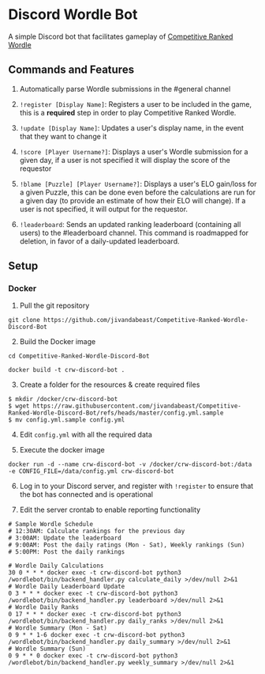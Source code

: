 # Discord Wordle Bot

A simple Discord bot that facilitates gameplay of [Competitive Ranked Wordle](https://github.com/jivandabeast/Competitive-Ranked-Wordle/tree/master)

## Commands and Features

1. Automatically parse Wordle submissions in the #general channel

2. `!register [Display Name]`: Registers a user to be included in the game, this is a **required** step in order to play Competitive Ranked Wordle.

3. `!update [Display Name]`: Updates a user's display name, in the event that they want to change it

4. `!score [Player Username?]`: Displays a user's Wordle submission for a given day, if a user is not specified it will display the score of the requestor

5. `!blame [Puzzle] [Player Username?]`: Displays a user's ELO gain/loss for a given Puzzle, this can be done even before the calculations are run for a given day (to provide an estimate of how their ELO will change). If a user is not specified, it will output for the requestor.

6. `!leaderboard`: Sends an updated ranking leaderboard (containing all users) to the #leaderboard channel. This command is roadmapped for deletion, in favor of a daily-updated leaderboard.

## Setup

### Docker

1. Pull the git repository

`git clone https://github.com/jivandabeast/Competitive-Ranked-Wordle-Discord-Bot`

2. Build the Docker image

`cd Competitive-Ranked-Wordle-Discord-Bot`

`docker build -t crw-discord-bot .`

3. Create a folder for the resources & create required files

```
$ mkdir /docker/crw-discord-bot
$ wget https://raw.githubusercontent.com/jivandabeast/Competitive-Ranked-Wordle-Discord-Bot/refs/heads/master/config.yml.sample
$ mv config.yml.sample config.yml
```

4. Edit `config.yml` with all the required data

5. Execute the docker image

`docker run -d --name crw-discord-bot -v /docker/crw-discord-bot:/data -e CONFIG_FILE=/data/config.yml crw-discord-bot`

6. Log in to your Discord server, and register with `!register` to ensure that the bot has connected and is operational

7. Edit the server crontab to enable reporting functionality

```crontab
# Sample Wordle Schedule
# 12:30AM: Calculate rankings for the previous day
# 3:00AM: Update the leaderboard
# 9:00AM: Post the daily ratings (Mon - Sat), Weekly rankings (Sun)
# 5:00PM: Post the daily rankings

# Wordle Daily Calculations
30 0 * * * docker exec -t crw-discord-bot python3 /wordlebot/bin/backend_handler.py calculate_daily >/dev/null 2>&1
# Wordle Daily Leaderboard Update
0 3 * * * docker exec -t crw-discord-bot python3 /wordlebot/bin/backend_handler.py leaderboard >/dev/null 2>&1
# Wordle Daily Ranks
0 17 * * * docker exec -t crw-discord-bot python3 /wordlebot/bin/backend_handler.py daily_ranks >/dev/null 2>&1
# Wordle Summary (Mon - Sat)
0 9 * * 1-6 docker exec -t crw-discord-bot python3 /wordlebot/bin/backend_handler.py daily_summary >/dev/null 2>&1
# Wordle Summary (Sun)
0 9 * * 0 docker exec -t crw-discord-bot python3 /wordlebot/bin/backend_handler.py weekly_summary >/dev/null 2>&1
```
